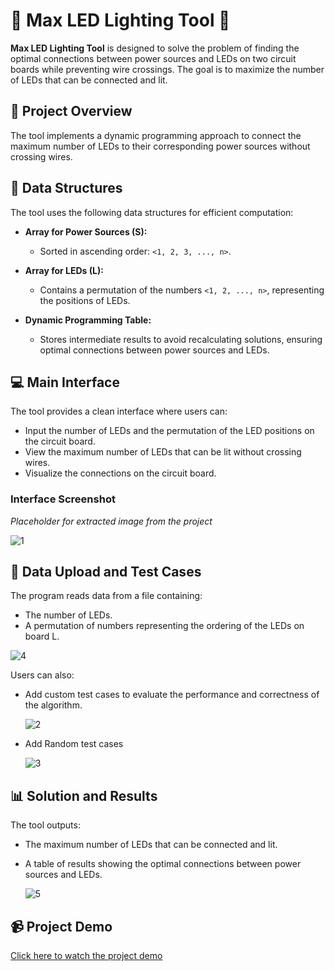# 🌟 Max LED Lighting Tool 🌟

**Max LED Lighting Tool** is designed to solve the problem of finding the optimal connections between power sources and LEDs on two circuit boards while preventing wire crossings. The goal is to maximize the number of LEDs that can be connected and lit.

## 📝 Project Overview

The tool implements a dynamic programming approach to connect the maximum number of LEDs to their corresponding power sources without crossing wires.

## 🔧 Data Structures

The tool uses the following data structures for efficient computation:

- **Array for Power Sources (S):**
  - Sorted in ascending order: `<1, 2, 3, ..., n>`.
  
- **Array for LEDs (L):**
  - Contains a permutation of the numbers `<1, 2, ..., n>`, representing the positions of LEDs.

- **Dynamic Programming Table:** 
  - Stores intermediate results to avoid recalculating solutions, ensuring optimal connections between power sources and LEDs.

## 💻 Main Interface

The tool provides a clean interface where users can:

- Input the number of LEDs and the permutation of the LED positions on the circuit board.
- View the maximum number of LEDs that can be lit without crossing wires.
- Visualize the connections on the circuit board.

### Interface Screenshot

*Placeholder for extracted image from the project*

![1](https://github.com/user-attachments/assets/ddddb430-f60e-4b39-925a-6ef3a9b887b0)

## 🚨 Data Upload and Test Cases

The program reads data from a file containing:

- The number of LEDs.
- A permutation of numbers representing the ordering of the LEDs on board L.
  
![4](https://github.com/user-attachments/assets/85e2200f-8940-4f3b-b395-6fb47a001540)

Users can also:

- Add custom test cases to evaluate the performance and correctness of the algorithm.
  
  ![2](https://github.com/user-attachments/assets/e5bd8532-401e-47e6-bac2-872b14f9b3eb)

- Add Random test cases
  
  ![3](https://github.com/user-attachments/assets/538cf070-8e62-4d33-83fd-02f56bf0bb16)


## 📊 Solution and Results

The tool outputs:

- The maximum number of LEDs that can be connected and lit.
- A table of results showing the optimal connections between power sources and LEDs.
  
  ![5](https://github.com/user-attachments/assets/3c288a4d-41d1-4ea4-a0f0-bff2fabe13c4)



## 📹 Project Demo
[Click here to watch the project demo](https://github.com/user-attachments/assets/4e24b8eb-e737-4ea0-bf96-3eb3e2d1f611)
